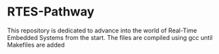 # RTES-Pathway
This repository is dedicated to advance into the world of Real-Time Embedded Systems from the start.
The files are compiled using gcc until Makefiles are added
